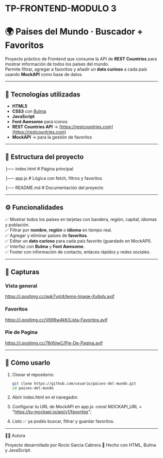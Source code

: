 # TP-FRONTEND-MODULO 3
# 🌍 Países del Mundo · Buscador + Favoritos

Proyecto práctico de Frontend que consume la API de **REST Countries** para mostrar información de todos los países del mundo.  
Permite filtrar, agregar a favoritos y añadir un **dato curioso** a cada país usando **MockAPI** como base de datos.

---

## 🚀 Tecnologías utilizadas
- **HTML5**  
- **CSS3** con [Bulma](https://bulma.io/)  
- **JavaScript**  
- **Font Awesome** para iconos  
- **REST Countries API** → [https://restcountries.com](https://restcountries.com)  
- **MockAPI** → para la gestión de favoritos  

---

## 📂 Estructura del proyecto
├── index.html      # Página principal

├── app.js          # Lógica con fetch, filtros y favoritos

├── README.md       # Documentación del proyecto


---

## ⚙️ Funcionalidades
✅ Mostrar todos los países en tarjetas con bandera, región, capital, idiomas y población.  
✅ Filtrar por **nombre**, **región** o **idioma** en tiempo real.  
✅ Agregar y eliminar países de **favoritos**.  
✅ Editar un **dato curioso** para cada país favorito (guardado en MockAPI).  
✅ Interfaz con **Bulma** y **Font Awesome**.  
✅ Footer con información de contacto, enlaces rápidos y redes sociales.  

---

## 📸 Capturas
### Vista general
https://i.postimg.cc/qqk7vnt4/temp-Image-Xxjbdy.avif

### Favoritos
https://i.postimg.cc/V696w4kK/Lista-Favoritos.avif

### Pie de Pagina 
https://i.postimg.cc/76r6jjwC/Pie-De-Pagina.avif

---

## 🔑 Cómo usarlo
1. Clonar el repositorio:
   ```bash
   git clone https://github.com/usuario/paises-del-mundo.git
   cd paises-del-mundo
2.	Abrir index.html en el navegador.

3.	Configurar tu URL de MockAPI en app.js:
const MOCKAPI_URL = "https://tu-mockapi.io/api/v1/favorites";

4.	Listo ✅ ya podés buscar, filtrar y guardar favoritos.

---

👩‍💻 Autora

Proyecto desarrollado por Rocío Garcia Cabrera
💜 Hecho con HTML, Bulma y JavaScript.

